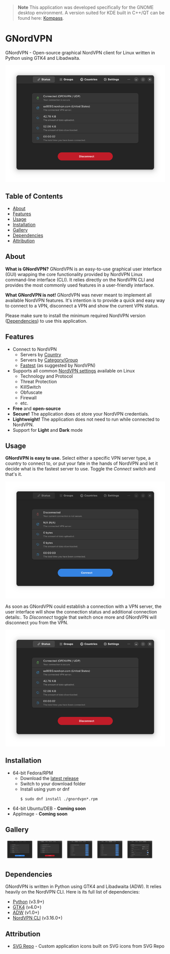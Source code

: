 > **Note**
> This application was developed specifically for the GNOME desktop environment. A version suited for KDE built in C++/QT can be found here: [Kompass](https://github.com/amoekesch/Kompass).

# GNordVPN

GNordVPN - Open-source graphical NordVPN client for Linux written in Python using GTK4 and Libadwaita.

![GNordVPN Connected](https://github.com/amoekesch/gnordvpn/raw/master/gnordvpn/resources/doc/connected.png)

## Table of Contents

* [About](#About)
* [Features](#Features)
* [Usage](#Usage)
* [Installation](#Installation)
* [Gallery](#Gallery)
* [Dependencies](#Dependencies)
* [Attribution](#Attribution)

## About

**What is GNordVPN?** GNordVPN is an easy-to-use graphical user interface (GUI) wrapping the core functionality provided by NordVPN Linux command-line interface (CLI).
It relies directly on the NordVPN CLI and provides the most commonly used features in a user-friendly interface.

**What GNordVPN is not!** GNordVPN was never meant to implement all available NordVPN features. It's intention is to provide a quick and easy way to connect to a VPN, disconnect a VPN and show the current VPN status.

Please make sure to install the minimum required NordVPN version ([Dependencies](#Dependencies))
to use this application.

## Features

* Connect to NordVPN
  * Servers by <a target="_blank" href="https://github.com/amoekesch/gnordvpn/raw/master/gnordvpn/resources/doc/countries.png">Country</a>
  * Servers by <a target="_blank" href="https://github.com/amoekesch/gnordvpn/raw/master/gnordvpn/resources/doc/groups.png">Category/Group</a>
  * <a target="_blank" href="https://github.com/amoekesch/gnordvpn/raw/master/gnordvpn/resources/doc/connected.png">Fastest</a> (as suggested by NordVPN)
* Supports all common <a target="_blank" href="https://github.com/amoekesch/gnordvpn/raw/master/gnordvpn/resources/doc/settings.png">NordVPN settings</a> available on Linux
  * Technology and Protocol
  * Threat Protection
  * KillSwitch
  * Obfuscate
  * Firewall
  * etc.
* **Free** and **open-source**
* **Secure!** The application does ot store your NordVPN credentials.
* **Lightweight!** The application does not need to run while connected to NordVPN.
* Support for **Light** and **Dark** mode

## Usage

**GNordVPN is easy to use.** Select either a specific VPN server type, a country to connect to, or put your fate in the hands of NordVPN and let it decide what is the fastest server to use. Toggle the *Connect* switch and that's it.

![GNordVPN Disconnected](https://github.com/amoekesch/gnordvpn/raw/master/gnordvpn/resources/doc/disconnected.png)

As soon as GNordVPN could establish a connection with a VPN server, the user interface will show the connection status and additional connection details:. To *Disconnect* toggle that switch once more and GNordVPN will disconnect you from the VPN.

![GNordVPN Connected](https://github.com/amoekesch/gnordvpn/raw/master/gnordvpn/resources/doc/connected.png)

## Installation

* 64-bit Fedora/RPM
  * Download the [latest release](https://github.com/amoekesch/gnordvpn/releases/latest)
  * Switch to your download folder
  * Install using yum or dnf
    ```shell
    $ sudo dnf install ./gnordvpn*.rpm
    ```
* 64-bit Ubuntu/DEB - **Coming soon** 
* AppImage - **Coming soon**

## Gallery

<a target="_blank" href="https://github.com/amoekesch/gnordvpn/raw/master/gnordvpn/resources/doc/disconnected.png"><img src="https://github.com/amoekesch/gnordvpn/raw/master/gnordvpn/resources/doc/disconnected.png" width="18%"></img></a> <a target="_blank" href="https://github.com/amoekesch/gnordvpn/raw/master/gnordvpn/resources/doc/connected.png"><img src="https://github.com/amoekesch/gnordvpn/raw/master/gnordvpn/resources/doc/connected.png" width="18%"></img></a> <a target="_blank" href="https://github.com/amoekesch/gnordvpn/raw/master/gnordvpn/resources/doc/groups.png"><img src="https://github.com/amoekesch/gnordvpn/raw/master/gnordvpn/resources/doc/groups.png" width="18%"></img></a> <a target="_blank" href="https://github.com/amoekesch/gnordvpn/raw/master/gnordvpn/resources/doc/countries.png"><img src="https://github.com/amoekesch/gnordvpn/raw/master/gnordvpn/resources/doc/countries.png" width="18%"></img></a> <a target="_blank" href="https://github.com/amoekesch/gnordvpn/raw/master/gnordvpn/resources/doc/settings.png"><img src="https://github.com/amoekesch/gnordvpn/raw/master/gnordvpn/resources/doc/settings.png" width="18%"></img></a>

## Dependencies

GNordVPN is written in Python using GTK4 and Libadwaita (ADW). It relies heavily on the NordVPN CLI. Here is its full list of dependencies:

* [Python](https://www.python.org/) (v3.9+)
* [GTK4](https://docs.gtk.org/gtk4/) (v4.0+)
* [ADW](https://gnome.pages.gitlab.gnome.org/libadwaita/doc/1-latest/index.html) (v1.0+)
* [NordVPN CLI](https://nordvpn.com/download/linux/) (v3.16.0+)

## Attribution

* [SVG Repo](https://www.svgrepo.com/) - Custom application icons built on SVG icons from SVG Repo